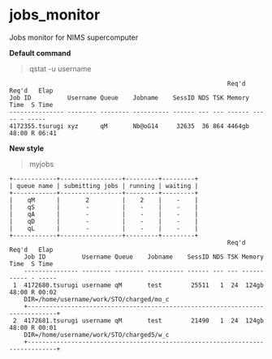# jobs_monitor
Jobs monitor for NIMS supercomputer

**Default command**

> qstat -u username

```
                                                            Req'd  Req'd   Elap
Job ID          Username Queue    Jobname    SessID NDS TSK Memory Time  S Time
--------------- -------- -------- ---------- ------ --- --- ------ ----- - -----
4172355.tsurugi xyz      qM       Nb@oG14     32635  36 864 4464gb 48:00 R 06:41
```

**New style**

> myjobs

	+------------+-----------------+---------+---------+
	| queue name | submitting jobs | running | waiting |
	+------------+-----------------+---------+---------+
	|    qM      |       2         |    2    |    -    |
	|    qS      |       -         |    -    |    -    |
	|    qA      |       -         |    -    |    -    |
	|    qD      |       -         |    -    |    -    |
	|    qL      |       -         |    -    |    -    |
	+------------+-----------------+---------+---------+
	                                                            Req'd  Req'd   Elap
	    Job ID          Username Queue    Jobname    SessID NDS TSK Memory Time  S Time
	    --------------- -------- -------- ---------- ------ --- --- ------ ----- - -----
     1  4172680.tsurugi username qM       test        25511   1  24  124gb 48:00 R 00:02
        DIR=/home/username/work/STO/charged/mo_c
        +------------------------------------------------------------------------------+
     2  4172681.tsurugi username qM       test        21490   1  24  124gb 48:00 R 00:01
        DIR=/home/username/work/STO/charged5/w_c
        +------------------------------------------------------------------------------+

